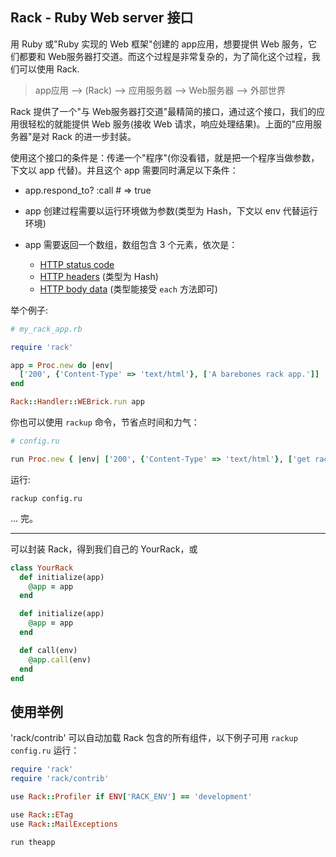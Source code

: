## Rack - Ruby Web server 接口

用 Ruby 或"Ruby 实现的 Web 框架"创建的 app应用，想要提供 Web 服务，它们都要和 Web服务器打交道。而这个过程是非常复杂的，为了简化这个过程，我们可以使用 Rack.

> app应用 --> (Rack) --> 应用服务器 --> Web服务器 --> 外部世界

Rack 提供了一个"与 Web服务器打交道"最精简的接口，通过这个接口，我们的应用很轻松的就能提供 Web 服务(接收 Web 请求，响应处理结果)。上面的"应用服务器"是对 Rack 的进一步封装。

使用这个接口的条件是：传递一个"程序"(你没看错，就是把一个程序当做参数，下文以 app 代替)。并且这个 app 需要同时满足以下条件：

- app.respond_to? :call # => true
- app 创建过程需要以运行环境做为参数(类型为 Hash，下文以 env 代替运行环境)
- app 需要返回一个数组，数组包含 3 个元素，依次是：

  - [HTTP status code](http://en.wikipedia.org/wiki/List_of_HTTP_status_codes)
  - [HTTP headers](http://en.wikipedia.org/wiki/List_of_HTTP_headers) (类型为 Hash)
  - [HTTP body data](http://en.wikipedia.org/wiki/HTTP_body_data) (类型能接受 `each` 方法即可)

举个例子:

```ruby
# my_rack_app.rb

require 'rack'

app = Proc.new do |env|
  ['200', {'Content-Type' => 'text/html'}, ['A barebones rack app.']]
end

Rack::Handler::WEBrick.run app
```

你也可以使用 `rackup` 命令，节省点时间和力气：

```ruby
# config.ru

run Proc.new { |env| ['200', {'Content-Type' => 'text/html'}, ['get rack\'d']] }
```

运行:

`rackup config.ru`

... 完。

---

可以封装 Rack，得到我们自己的 YourRack，或

```ruby
class YourRack
  def initialize(app)
    @app = app
  end

  def initialize(app)
    @app = app
  end

  def call(env)
    @app.call(env)
  end
end
```

## 使用举例

'rack/contrib' 可以自动加载 Rack 包含的所有组件，以下例子可用 `rackup config.ru` 运行：

```ruby
require 'rack'
require 'rack/contrib'

use Rack::Profiler if ENV['RACK_ENV'] == 'development'

use Rack::ETag
use Rack::MailExceptions

run theapp
```
